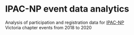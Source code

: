 # IPAC-NP event data analytics
Analysis of participation and registration data for [IPAC-NP](http://www.ipac-victoria.ca/newprofessionals.html)     
Victoria chapter events from 2018 to 2020 
